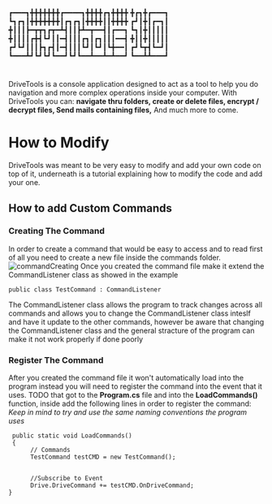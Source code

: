  
┏━━━┓╋╋╋╋╋╋╋┏━━━━┓╋╋╋╋┏┓╋╋╋╋ ╋┏┓╋┏━━━┓
┗┓┏┓┃╋╋╋╋╋╋╋┃┏┓┏┓┃╋╋╋╋┃┃╋╋╋╋ ┏┛┃╋┃┏━┓┃
╋┃┃┃┣━┳┳┓┏┳━┻┫┃┃┣┻━┳━━┫┃┏━━┓ ┗┓┃╋┃┃┃┃┃
╋┃┃┃┃┏╋┫┗┛┃┃━┫┃┃┃┏┓┃┏┓┃┃┃━━┫ ╋┃┃╋┃┃┃┃┃
┏┛┗┛┃┃┃┣┓┏┫┃━┫┃┃┃┗┛┃┗┛┃┗╋━━┃ ┏┛┗┳┫┗━┛┃
┗━━━┻┛┗┛┗┛┗━━┛┗┛┗━━┻━━┻━┻━━┛ ┗━━┻┻━━━┛
#
DriveTools is a console application designed to act as a tool to help
you do navigation and more complex operations inside your computer.
With DriveTools you can: 
**navigate thru folders, 
create or delete files,
encrypt / decrypt files,
Send mails containing files,**
And much more to come.

# How to Modify
DriveTools was meant to be very easy to modify and add your own
code on top of it, underneath is a tutorial explaining how to modify 
the code and add your one.
## How to add Custom Commands
### Creating The Command
In order to create a command that would be easy to access and to read
first of all you need to create a new file inside the commands folder.
<img src="https://i.ibb.co/kSFmKtz/Create-ACommand-File.jpg" alt="commandCreating"/>
Once you created the command file make it extend the CommandListener class as showed in the example
```
public class TestCommand : CommandListener
```
The CommandListener class allows the program to track changes across all commands and allows you
to change the CommandListener class inteslf and have it update to the other commands, however be 
aware that changing the CommandListener class and the general stracture of the program can make it not
work properly if done poorly

### Register The Command
After you created the command file it won't automatically load into the program
instead you will need to register the command into the event that it uses.
TODO that got to the **Program.cs** file and into the **LoadCommands()** function,
inside add the following lines in order to register the command:          
*Keep in mind to try and use the same naming conventions the program uses*
```
 public static void LoadCommands()
 {
      // Commands
      TestCommand testCMD = new TestCommand();  


      //Subscribe to Event
      Drive.DriveCommand += testCMD.OnDriveCommand;
}
```


